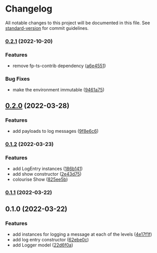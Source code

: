 # Changelog

All notable changes to this project will be documented in this file. See [standard-version](https://github.com/conventional-changelog/standard-version) for commit guidelines.

### [0.2.1](https://github.com/thewilkybarkid/logger-fp-ts/compare/v0.2.0...v0.2.1) (2022-10-20)


### Features

* remove fp-ts-contrib dependency ([a6e4551](https://github.com/thewilkybarkid/logger-fp-ts/commit/a6e4551166e1a0b40a377bcd5642865bbda1439b))


### Bug Fixes

* make the environment immutable ([9461a75](https://github.com/thewilkybarkid/logger-fp-ts/commit/9461a750cae3951eb8ea10f0198eb5243b19d295))

## [0.2.0](https://github.com/thewilkybarkid/logger-fp-ts/compare/v0.1.2...v0.2.0) (2022-03-28)


### Features

* add payloads to log messages ([9f8e6c6](https://github.com/thewilkybarkid/logger-fp-ts/commit/9f8e6c688613b9e39884e266c581b05a2a76d6ab))

### [0.1.2](https://github.com/thewilkybarkid/logger-fp-ts/compare/v0.1.1...v0.1.2) (2022-03-23)


### Features

* add LogEntry instances ([186b141](https://github.com/thewilkybarkid/logger-fp-ts/commit/186b141b400e23cac8c345e7a93d52eabe969147))
* add show constructor ([2e43d75](https://github.com/thewilkybarkid/logger-fp-ts/commit/2e43d75a8979f1907718c2104e4cabbf2cf97e31))
* colourise Show ([825ee5b](https://github.com/thewilkybarkid/logger-fp-ts/commit/825ee5be3d02d94af44a715b09dde346e1118e98))

### [0.1.1](https://github.com/thewilkybarkid/logger-fp-ts/compare/v0.1.0...v0.1.1) (2022-03-22)

## 0.1.0 (2022-03-22)


### Features

* add instances for logging a message at each of the levels ([4e17f1f](https://github.com/thewilkybarkid/logger-ts/commit/4e17f1f3176f1a41eec80997ff9db85615e1e2df))
* add log entry constructor ([62ebe0c](https://github.com/thewilkybarkid/logger-ts/commit/62ebe0ca4f6e57a328898990fccead22aad3a552))
* add Logger model ([22d6f0a](https://github.com/thewilkybarkid/logger-ts/commit/22d6f0acc21450e5ea831e2a93f9be67f73642fa))
